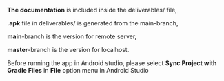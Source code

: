 **The documentation** is included inside the deliverables/ file,

**.apk** file in deliverables/ is generated from the main-branch, 

**main**-branch is the version for remote server,

**master**-branch is the version for localhost.

Before running the app in Android studio, please select **Sync Project with Gradle Files** in **File** option menu in Android Studio
